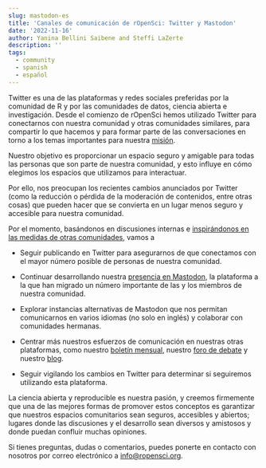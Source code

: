 ```yaml
---
slug: mastodon-es
title: 'Canales de comunicación de rOpenSci: Twitter y Mastodon'
date: '2022-11-16'
author: Yanina Bellini Saibene and Steffi LaZerte
description: ''
tags:
  - community
  - spanish
  - español
---
```


Twitter es una de las plataformas y redes sociales preferidas por la comunidad de R y por las comunidades de datos, ciencia abierta e investigación. Desde el comienzo de rOpenSci hemos utilizado Twitter para conectarnos con nuestra comunidad y otras comunidades similares, para compartir lo que hacemos y para formar parte de las conversaciones en torno a los temas importantes para nuestra [misión](https://ropensci.org/about/).

Nuestro objetivo es proporcionar un espacio seguro y amigable para todas las personas que son parte de nuestra comunidad, y esto influye en cómo elegimos los espacios que utilizamos para interactuar.

Por ello, nos preocupan los recientes cambios anunciados por Twitter (como la reducción o pérdida de la moderación de contenidos, entre otras cosas) que pueden hacer que se convierta en un lugar menos seguro y accesible para nuestra comunidad.

Por el momento, basándonos en discusiones internas e [inspirándonos en las medidas de otras comunidades](https://carpentries.org/blog/2022/11/community-statement-twitter/), vamos a

* Seguir publicando en Twitter para asegurarnos de que conectamos con el mayor número posible de personas de nuestra comunidad.

* Continuar desarrollando nuestra [presencia en Mastodon](https://fosstodon.org/web/@ropensci), la plataforma a la que han migrado un número importante de las y los miembros de nuestra comunidad.  

* Explorar instancias alternativas de Mastodon que nos permitan comunicarnos en varios idiomas (no solo en inglés) y colaborar con comunidades hermanas.

* Centrar más nuestros esfuerzos de comunicación en nuestras otras plataformas, como nuestro [boletín mensual](/noticias), nuestro [foro de debate](https://discuss.ropensci.org) y nuestro [blog](/blog).

* Seguir vigilando los cambios en Twitter para determinar si seguiremos utilizando esta plataforma.

La ciencia abierta y reproducible es nuestra pasión, y creemos firmemente que una de las mejores formas de promover estos conceptos es garantizar que nuestros espacios comunitarios sean seguros, accesibles y abiertos; lugares donde las discusiones y el desarrollo sean diversos y amistosos y donde puedan confluir muchas opiniones.

Si tienes preguntas, dudas o comentarios, puedes ponerte en contacto con nosotros por correo electrónico a info@ropensci.org.
